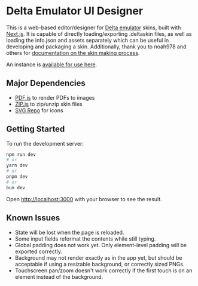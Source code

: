 # Delta Emulator UI Designer

This is a web-based editor/designer for [Delta emulator](https://github.com/rileytestut/Delta) skins, built with [Next.js](https://nextjs.org/). It is capable of directly loading/exporting .deltaskin files, as well as loading the info.json and assets separately which can be useful in developing and packaging a skin. Additionally, thank you to noah978 and others for [documentation on the skin making process](https://noah978.gitbook.io/delta-docs/skins).

An instance is [available for use here](https://pseudo.tokyo/deltaemu).

## Major Dependencies

-   [PDF.js](https://mozilla.github.io/pdf.js/) to render PDFs to images
-   [ZIP.js](https://gildas-lormeau.github.io/zip.js/) to zip/unzip skin files
-   [SVG Repo](https://www.svgrepo.com) for icons

## Getting Started

To run the development server:

```bash
npm run dev
# or
yarn dev
# or
pnpm dev
# or
bun dev
```

Open [http://localhost:3000](http://localhost:3000) with your browser to see the result.

## Known Issues

-   State will be lost when the page is reloaded.
-   Some input fields reformat the contents while still typing.
-   Global padding does not work yet. Only element-level padding will be exported correctly.
-   Background may not render exactly as in the app yet, but should be acceptable if using a resizable background, or correctly sized PNGs.
-   Touchscreen pan/zoom doesn't work correctly if the first touch is on an element instead of the background.
